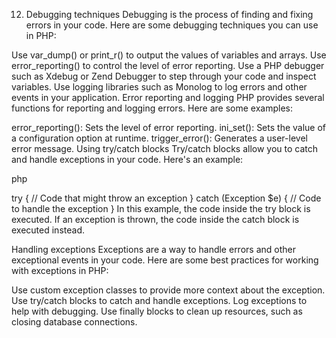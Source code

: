 12. Debugging techniques
Debugging is the process of finding and fixing errors in your code. Here are some debugging techniques you can use in PHP:

Use var_dump() or print_r() to output the values of variables and arrays.
Use error_reporting() to control the level of error reporting.
Use a PHP debugger such as Xdebug or Zend Debugger to step through your code and inspect variables.
Use logging libraries such as Monolog to log errors and other events in your application.
Error reporting and logging
PHP provides several functions for reporting and logging errors. Here are some examples:

error_reporting(): Sets the level of error reporting.
ini_set(): Sets the value of a configuration option at runtime.
trigger_error(): Generates a user-level error message.
Using try/catch blocks
Try/catch blocks allow you to catch and handle exceptions in your code. Here's an example:

php

try {
  // Code that might throw an exception
} catch (Exception $e) {
  // Code to handle the exception
}
In this example, the code inside the try block is executed. If an exception is thrown, the code inside the catch block is executed instead.

Handling exceptions
Exceptions are a way to handle errors and other exceptional events in your code. Here are some best practices for working with exceptions in PHP:

Use custom exception classes to provide more context about the exception.
Use try/catch blocks to catch and handle exceptions.
Log exceptions to help with debugging.
Use finally blocks to clean up resources, such as closing database connections.